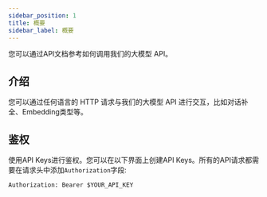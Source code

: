 ```yaml
---
sidebar_position: 1
title: 概要
sidebar_label: 概要
---
```

您可以通过API文档参考如何调用我们的大模型 API。

## 介绍

您可以通过任何语言的 HTTP 请求与我们的大模型 API 进行交互，比如对话补全、Embedding类型等。

## 鉴权

使用API Keys进行鉴权。您可以在以下界面上创建API Keys。所有的API请求都需要在请求头中添加`Authorization`字段:
```http
Authorization: Bearer $YOUR_API_KEY
```